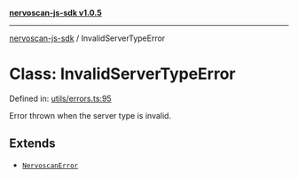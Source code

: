 [**nervoscan-js-sdk v1.0.5**](../README.md)

***

[nervoscan-js-sdk](../globals.md) / InvalidServerTypeError

# Class: InvalidServerTypeError

Defined in: [utils/errors.ts:95](https://github.com/nervotec/nervoscan-js/blob/a3e202b0aed347d51c982d0e67d7d962d141bec3/src/api/utils/errors.ts#L95)

Error thrown when the server type is invalid.

## Extends

- [`NervoscanError`](NervoscanError.md)
